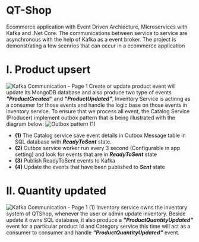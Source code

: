 # QT-Shop
Ecommerce application with Event Driven Archiecture, Microservices with Kafka and .Net Core.
The communications between service to service are asynchronous with the help of Kafka as a event broker. 
The project is demonstrating a few scenrios that can occur in a ecommerce application
# I. Product upsert
![Kafka Communication - Page 1](https://user-images.githubusercontent.com/23560729/176568776-9f751aa2-3989-46e6-84dc-676825d2c8dd.png)
Create or update product event will update its MongoDB database and also produce two type of events ***"ProductCreated"*** and ***"ProductUpdated"***, Inventory Service is actinng as a consumer for those events and handle the logic base on
those events in inventory service.
To ensure that we process all event, the Catalog Service (Producer) implement outbox pattern that is being illustrated with the diagram below:
![Outbox pattern (1)](https://user-images.githubusercontent.com/23560729/176568906-6e0c8a8c-846d-47c3-9fbd-da622f4d7058.png)
* **(1)** The Catalog service save event details in Outbox Message table in SQL database with ***ReadyToSent*** state.
* **(2)** Outbox service worker run every 3 second (Configurable in app setting) and look for events that are in ***ReadyToSent*** state
* **(3)** Publish ReadyToSent events to Kafka
* **(4)** Update the events that have been published to ***Sent*** state
# II. Quantity updated
![Kafka Communication - Page 1 (1)](https://user-images.githubusercontent.com/23560729/176569577-5f35182d-38ee-432f-80d8-10cdcf82289c.png)
 Inventory service owns the inventory system of QTShop, whenever the user or admin update inventory. Beside update it owns SQL database, it also produce 
 a ***"ProductQuantityUpdated"*** event for a particular product Id and Category service this time will act as a consumer to consumer and handle ***"ProductQuantityUpdated"*** event.
